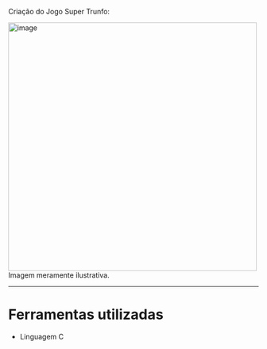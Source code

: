 Criação do Jogo Super Trunfo:

<img width="500" height="501" alt="image" src="https://github.com/user-attachments/assets/156485fd-3a90-4887-885e-a6d206f65bdb" />
Imagem meramente ilustrativa.



________________________________________________________________________________________________________________________________________
<h1> Ferramentas utilizadas</h1>

* Linguagem C

